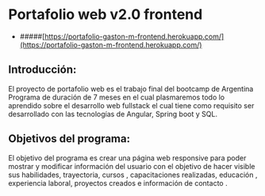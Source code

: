 # Portafolio web v2.0 frontend



- #####[https://portafolio-gaston-m-frontend.herokuapp.com/](https://portafolio-gaston-m-frontend.herokuapp.com/) 



## Introducción:
El proyecto de portafolio web es el trabajo final del bootcamp de Argentina Programa de duración de 7 meses en el cual plasmaremos todo lo aprendido sobre el desarrollo web fullstack el cual tiene como requisito ser desarrollado con las tecnologías de Angular, Spring boot y SQL. 


## Objetivos del programa:
El objetivo del programa es crear una página web responsive para poder mostrar y modificar información del usuario con el objetivo de hacer visible sus habilidades, trayectoria, cursos , capacitaciones realizadas, educación , experiencia laboral, proyectos  creados e información de contacto .